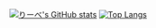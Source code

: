 [![りーべ's GitHub stats](http://gh-stats.liebe-magi.dev/api?username=liebe-magi&theme=prussian&show_icons=true)](https://github.com/anuraghazra/github-readme-stats)
[![Top Langs](http://gh-stats.liebe-magi.dev/api/top-langs?username=liebe-magi&theme=prussian&show_icons=true&layout=compact)](https://github.com/anuraghazra/github-readme-stats)
